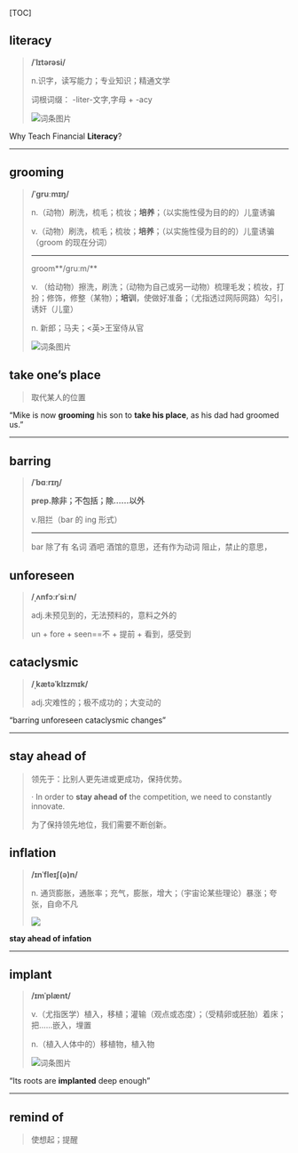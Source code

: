 [TOC]

## literacy

> **/ˈlɪtərəsi/**
>
> n.识字，读写能力；专业知识；精通文学
>
> 词根词缀： -liter-文字,字母 + -acy
>
> ![词条图片](https://ydlunacommon-cdn.nosdn.127.net/e5d4c0a78ac945125407edbf1b8ff0c0.jpg?)

Why Teach Financial **Literacy**?

---

## grooming

> **/ˈɡruːmɪŋ/**
>
> n.（动物）刷洗，梳毛；梳妆；**培养**；（以实施性侵为目的的）儿童诱骗
>
> v.（动物）刷洗，梳毛；梳妆；**培养**；（以实施性侵为目的的）儿童诱骗（groom 的现在分词）
>
> ---
>
> groom**/ɡruːm/**
>
> v.
> （给动物）擦洗，刷洗；（动物为自己或另一动物）梳理毛发；梳妆，打扮；修饰，修整（某物）；**培训**，使做好准备；（尤指透过网际网路）勾引，诱奸（儿童）
>
> n.
> 新郎；马夫；<英>王室侍从官
>
> ![词条图片](https://ydlunacommon-cdn.nosdn.127.net/5aed550904ffa70e8b90d3bc3d6a79ec.jpg?)

## take one’s place

> 取代某人的位置

“Mike is now **grooming** his son to **take his place**, as his dad had groomed us.”

---

## barring

> **/ˈbɑːrɪŋ/**
>
> **prep.除非；不包括；除……以外**
>
> v.阻拦（bar 的 ing 形式）
>
> ---
>
> bar 除了有 名词 酒吧 酒馆的意思，还有作为动词 阻止，禁止的意思， 

## unforeseen

> **/ˌʌnfɔːrˈsiːn/**
>
> adj.未预见到的，无法预料的，意料之外的
>
> un + fore + seen==不 + 提前 + 看到，感受到

## cataclysmic

> **/ˌkætəˈklɪzmɪk/**
>
> adj.灾难性的；极不成功的；大变动的

“barring unforeseen cataclysmic changes”

---

## stay ahead of

> 领先于：比别人更先进或更成功，保持优势。
>
> · In order to **stay ahead of** the competition, we need to constantly innovate.
>
> 为了保持领先地位，我们需要不断创新。

## inflation

> **/ɪnˈfleɪʃ(ə)n/**
>
> n.
> 通货膨胀，通胀率；充气，膨胀，增大；（宇宙论某些理论）暴涨；夸张，自命不凡
>
> ![](https://ydlunacommon-cdn.nosdn.127.net/52074a684c1e4c99394a8d3648a5b33a.jpg?)

**stay ahead of infation**

---

## implant

> **/ɪmˈplænt/**
>
> v.（尤指医学）植入，移植；灌输（观点或态度）；（受精卵或胚胎）着床；把……嵌入，埋置
>
> n.（植入人体中的）移植物，植入物
>
> ![词条图片](https://ydlunacommon-cdn.nosdn.127.net/ef6b9cfdd6d7c7a39d7223eaee2a75f0.jpg?)

“Its roots are **implanted** deep enough”

---

## remind of

> 使想起；提醒

